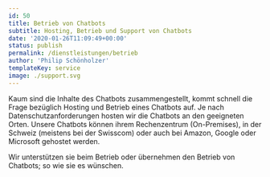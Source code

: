 ```yaml
---
id: 50
title: Betrieb von Chatbots
subtitle: Hosting, Betrieb und Support von Chatbots
date: '2020-01-26T11:09:49+00:00'
status: publish
permalink: /dienstleistungen/betrieb
author: 'Philip Schönholzer'
templateKey: service
image: ./support.svg
---
```


Kaum sind die Inhalte des Chatbots zusammengestellt, kommt schnell die Frage bezüglich Hosting und Betrieb eines Chatbots auf. Je nach Datenschutzanforderungen hosten wir die Chatbots an den geeigneten Orten. Unsere Chatbots können ihrem Rechenzentrum (On-Premises), in der Schweiz (meistens bei der Swisscom) oder auch bei Amazon, Google oder Microsoft gehostet werden.

Wir unterstützen sie beim Betrieb oder übernehmen den Betrieb von Chatbots; so wie sie es wünschen.
